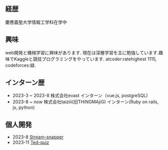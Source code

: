 
<!--
**SHUonkei/SHUonkei** is a ✨ _special_ ✨ repository because its `README.md` (this file) appears on your GitHub profile.

Here are some ideas to get you started:
-->
## 経歴
慶應義塾大学情報工学科在学中

## 興味
web開発と機械学習に興味があります. 現在は深層学習を主に勉強しています.趣味でKaggleと競技プログラミングをやっています. atcoder:ratehighest 1115, codeforces:緑.

## インターン歴
- 2023-3 ~ 2023-8  株式会社evast インターン（vue.js, postgreSQL)
- 2023-8 ~ now     株式会社taiziii(旧THiNGMAjiG) インターン(Ruby on rails, js, python)


## 個人開発
- 2023-8   [Stream-snapper](https://docs.google.com/presentation/d/1-x-z-yi8CvRIRrpr-fjHsA1q0IKzUEhoZpdMp1ldboE/edit#slide=id.g26c375119a1_0_0)
- 2023-11 [Ted-quiz](https://docs.google.com/presentation/d/1UngsmB2HpiRu3f-NBDc8LkW4q_-3kbL1g29didYV5aM/edit) 
